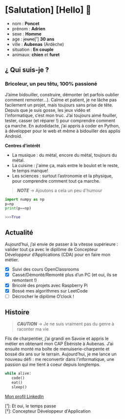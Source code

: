 <div style="text-align:left;margin-left:25%">

# [Salutation]  [Hello] 👋

- nom : **Poncet**
- prénom : **Adrien**
- sexe : **Homme**
- age : ~~jeune~~[¹] **30 ans**
- ville : **Aubenas** (Ardèche)
- situation : **En couple**
- animaux: **chien** et **furet**




## ¿ Qui suis-je ?

### Bricoleur, un peu têtu, 100% passioné
J’aime bidouiller, construire, démonter (et parfois oublier comment remonter…). Calme et patient, je ne lâche pas facilement un projet, mais toujours sans prise de tête. Depuis que je suis gosse, les jeux vidéo et l’informatique, c’est mon truc. J’ai toujours aimé fouiller, tester, casser (et réparer !) pour comprendre comment ça marche. En autodidacte, j’ai appris à coder en Python, à développer pour le web et même à bidouiller des applis Android.

**Centres d’intérêt**
- La musique : du métal, encore du métal, toujours du métal.
- La cuisine : j'aime ça, mais entre le boulot et le reste, le temps manque!
- Les sciences : surtout l’astronomie et la physique, pour comprendre comment tout ça marche.

 > ***NOTE*** -> Ajoutons a cela un peu d'humour

```python
import numpy as np
p=np
print(p==np)

>>>True
```

## Actualité

Aujourd’hui, j’ai envie de passer à la vitesse supérieure : valider tout ça avec le diplôme de Concepteur Développeur d’Applications (CDA) pour en faire mon métier.


- [x] Suivi des cours OpenClassrooms
- [x] Cassé/Démonté/Remonté plus d’un PC (et oui, ils se remontent !)
- [x] Bricolé des projets avec Raspberry Pi
- [x] Bossé mes algorithmes sur LeetCode
- [ ] Décrocher le diplôme O’clock !

## Histoire

> ***CAUTION*** -> Je ne suis vraiment pas du genre à raconter ma vie

Fils de charpentier, j’ai grandi en Savoie et appris le métier en obtenant mon CAP Ébéniste à Aubenas. J’ai ensuite monté ma boîte de menuiserie-charpente et bossé dix ans sur le terrain. Aujourd’hui, je me lance un nouveau défi : me reconvertir dans l’informatique, une passion qui me tient à coeur depuis longtemps.

 ```python
 while alive:
    code()
    eat()
    sleep()
 ```

[Mon profil LinkedIn](https://www.linkedin.com/in/adrien-poncet-636660344)


[¹]: Et oui, le temps passe\
[²]: Concepteur Développeur d'Application

</div>
